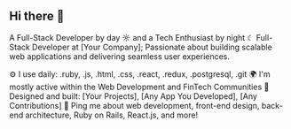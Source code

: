 ## Hi there 👋

A Full-Stack Developer by day ☼ and a Tech Enthusiast by night ☾
Full-Stack Developer at [Your Company];
Passionate about building scalable web applications and delivering seamless user experiences.

⚙️ I use daily: .ruby, .js, .html, .css, .react, .redux, .postgresql, .git
🌍 I'm mostly active within the Web Development and FinTech Communities
💅 Designed and built: [Your Projects], [Any App You Developed], [Any Contributions]
💬 Ping me about web development, front-end design, back-end architecture, Ruby on Rails, React.js, and more!
